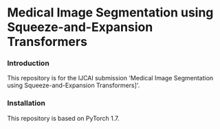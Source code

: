 # Medical Image Segmentation using Squeeze-and-Expansion Transformers
### Introduction

This repository is for the IJCAI submission 'Medical Image Segmentation using Squeeze-and-Expansion Transformers]'. 

### Installation
This repository is based on PyTorch 1.7.
